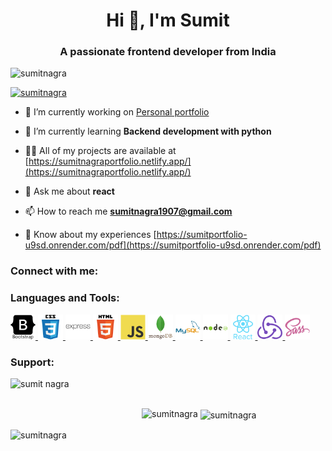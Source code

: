 <h1 align="center">Hi 👋, I'm Sumit</h1>
<h3 align="center">A passionate frontend developer from India</h3>

<p align="left"> <img src="https://komarev.com/ghpvc/?username=sumitnagra&label=Profile%20views&color=0e75b6&style=flat" alt="sumitnagra" /> </p>

<p align="left"> <a href="https://github.com/ryo-ma/github-profile-trophy"><img src="https://github-profile-trophy.vercel.app/?username=sumitnagra" alt="sumitnagra" /></a> </p>

- 🔭 I’m currently working on [Personal portfolio](https://sumitnagraportfolio.netlify.app/)

- 🌱 I’m currently learning **Backend development with python**

- 👨‍💻 All of my projects are available at [https://sumitnagraportfolio.netlify.app/](https://sumitnagraportfolio.netlify.app/)

- 💬 Ask me about **react**

- 📫 How to reach me **sumitnagra1907@gmail.com**

- 📄 Know about my experiences [https://sumitportfolio-u9sd.onrender.com/pdf](https://sumitportfolio-u9sd.onrender.com/pdf)

<h3 align="left">Connect with me:</h3>
<p align="left">
</p>

<h3 align="left">Languages and Tools:</h3>
<p align="left"> <a href="https://getbootstrap.com" target="_blank" rel="noreferrer"> <img src="https://raw.githubusercontent.com/devicons/devicon/master/icons/bootstrap/bootstrap-plain-wordmark.svg" alt="bootstrap" width="40" height="40"/> </a> <a href="https://www.w3schools.com/css/" target="_blank" rel="noreferrer"> <img src="https://raw.githubusercontent.com/devicons/devicon/master/icons/css3/css3-original-wordmark.svg" alt="css3" width="40" height="40"/> </a> <a href="https://expressjs.com" target="_blank" rel="noreferrer"> <img src="https://raw.githubusercontent.com/devicons/devicon/master/icons/express/express-original-wordmark.svg" alt="express" width="40" height="40"/> </a> <a href="https://www.w3.org/html/" target="_blank" rel="noreferrer"> <img src="https://raw.githubusercontent.com/devicons/devicon/master/icons/html5/html5-original-wordmark.svg" alt="html5" width="40" height="40"/> </a> <a href="https://developer.mozilla.org/en-US/docs/Web/JavaScript" target="_blank" rel="noreferrer"> <img src="https://raw.githubusercontent.com/devicons/devicon/master/icons/javascript/javascript-original.svg" alt="javascript" width="40" height="40"/> </a> <a href="https://www.mongodb.com/" target="_blank" rel="noreferrer"> <img src="https://raw.githubusercontent.com/devicons/devicon/master/icons/mongodb/mongodb-original-wordmark.svg" alt="mongodb" width="40" height="40"/> </a> <a href="https://www.mysql.com/" target="_blank" rel="noreferrer"> <img src="https://raw.githubusercontent.com/devicons/devicon/master/icons/mysql/mysql-original-wordmark.svg" alt="mysql" width="40" height="40"/> </a> <a href="https://nodejs.org" target="_blank" rel="noreferrer"> <img src="https://raw.githubusercontent.com/devicons/devicon/master/icons/nodejs/nodejs-original-wordmark.svg" alt="nodejs" width="40" height="40"/> </a> <a href="https://reactjs.org/" target="_blank" rel="noreferrer"> <img src="https://raw.githubusercontent.com/devicons/devicon/master/icons/react/react-original-wordmark.svg" alt="react" width="40" height="40"/> </a> <a href="https://redux.js.org" target="_blank" rel="noreferrer"> <img src="https://raw.githubusercontent.com/devicons/devicon/master/icons/redux/redux-original.svg" alt="redux" width="40" height="40"/> </a> <a href="https://sass-lang.com" target="_blank" rel="noreferrer"> <img src="https://raw.githubusercontent.com/devicons/devicon/master/icons/sass/sass-original.svg" alt="sass" width="40" height="40"/> </a> </p>

<h3 align="left">Support:</h3>
<p><a href="https://www.buymeacoffee.com/sumit nagra"> <img align="left" src="https://cdn.buymeacoffee.com/buttons/v2/default-yellow.png" height="50" width="210" alt="sumit nagra" /></a></p><br><br>

<p><img align="left" src="https://github-readme-stats.vercel.app/api/top-langs?username=sumitnagra&show_icons=true&locale=en&layout=compact" alt="sumitnagra" /></p>

<p>&nbsp;<img align="center" src="https://github-readme-stats.vercel.app/api?username=sumitnagra&show_icons=true&locale=en" alt="sumitnagra" /></p>

<p><img align="center" src="https://github-readme-streak-stats.herokuapp.com/?user=sumitnagra&" alt="sumitnagra" /></p>
